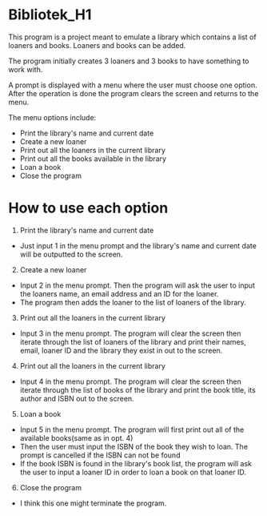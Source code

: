 # Bibliotek_H1

This program is a project meant to emulate a library which contains a list of loaners and books. Loaners and books can be added.

The program initially creates 3 loaners and 3 books to have something to work with.

A prompt is displayed with a menu where the user must choose one option. After the operation is done the program clears the screen and returns to the menu.

The menu options include:
 * Print the library's name and current date
 * Create a new loaner
 * Print out all the loaners in the current library
 * Print out all the books available in the library
 * Loan a book
 * Close the program
 
 
 # How to use each option
 
 1. Print the library's name and current date
  * Just input 1 in the menu prompt and the library's name and current date will be outputted to the screen.
  
 2. Create a new loaner
  * Input 2 in the menu prompt. Then the program will ask the user to input the loaners name, an email address and an ID for the loaner.
  * The program then adds the loaner to the list of loaners of the library.
  
 3. Print out all the loaners in the current library
  * Input 3 in the menu prompt. The program will clear the screen then iterate through the list of loaners of the library and print their names, email, loaner ID and the library they exist in out to the screen.
  
 4. Print out all the loaners in the current library
  * Input 4 in the menu prompt. The program will clear the screen then iterate through the list of books of the library and print the book title, its author and ISBN out to the screen.
 
 5. Loan a book
  * Input 5 in the menu prompt. The program will first print out all of the available books(same as in opt. 4) 
  * Then the user must input the ISBN of the book they wish to loan. The prompt is cancelled if the ISBN can not be found
  * If the book ISBN is found in the library's book list, the program will ask the user to input a loaner ID in order to loan a book on that loaner ID.
  
 6. Close the program
  * I think this one might terminate the program.
  

